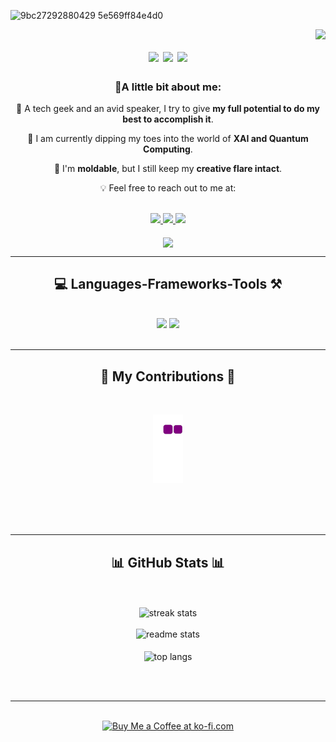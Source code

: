 
![9bc27292880429 5e569ff84e4d0](https://github.com/harshjuly12/harshjuly12/assets/112745312/83141064-41e9-4a1b-8b8b-e7df314ccd87)

<img align="right" src="![](https://api.visitorbadge.io/api/VisitorHit?user=estruyf&repo=github-visitors-badge&countColor=%237B1E7A)" />

<h1 align="center">

<img src="https://github.com/harshjuly12/harshjuly12/assets/112745312/e488450b-2f14-4e2d-872a-bf7042301d8e" width="200">
    
<img src="https://readme-typing-svg.herokuapp.com/?font=Righteous&size=35&center=true&vCenter=true&width=500&height=70&duration=3000&lines=Hey+there!+👋🏻;+I'm+Harsh+Kumar+Singh+👨🏽‍💻;" /> 

<img src="https://github.com/harshjuly12/harshjuly12/assets/112745312/538b2d16-a38d-4c8d-a538-465422a8eaba" width="200">

</h1>

<h3 align="center">🚀A little bit about me:</h3>

<div align="center">
 
🔭 A tech geek and an avid speaker, I try to give **my full potential to do my best to accomplish it**.
 
🌱 I am currently dipping my toes into the world of **XAI and Quantum Computing**.

💬 I'm **moldable**, but I still keep my **creative flare intact**.

💡 Feel free to reach out to me at: 

<br>

 </div>
 
<div align="center"> 
  <a href="mailto:harshjuly12@gmail.com">
    <img src="https://img.shields.io/badge/Gmail-333333?style=for-the-badge&logo=gmail&logoColor=red" />
  </a>
  <a href="https://www.linkedin.com/in/harshjuly12/" target="_blank">
    <img src="https://img.shields.io/badge/LinkedIn-0077B5?style=for-the-badge&logo=linkedin&logoColor=white" target="_blank" />
  </a>
  <a href="" target="_blank">
     <img src="https://img.shields.io/badge/Portfolio-FF5722?style=for-the-badge&logo=todoist&logoColor=white" target="_blank" /> <!-- sqlite, safari, google-chrome are other good icon options -->
  </a>
</div>

<br>

<div align="center"> 
<img align="center" src="https://user-images.githubusercontent.com/74038190/212284158-e840e285-664b-44d7-b79b-e264b5e54825.gif" />
</div>

 <hr/>
 
<h2 align="center">💻 Languages-Frameworks-Tools ⚒️</h2>
<br/>
<div align="center">
    <img src="https://skillicons.dev/icons?i=react,bootstrap,html,css,vscode,github,figma,tailwind,git,r" />
    <img src="https://skillicons.dev/icons?i=nodejs,python,javascript,typescript,express,firebase,mongodb,c,java,nextjs,mysql,flask" /><br>
</div>

<br/>
<hr/>

<div align="center">
  <h2>🐍 My Contributions 🐍</h2>
  <br>
    
![snake gif](https://github.com/harshjuly12/harshjuly12/blob/output/github-contribution-grid-snake.gif)

  <br/><br/><br/>
</div>

<hr/>

<h2 align="center"> 📊 GitHub Stats 📊 </h2>
<br>
<div align=center>
  <br>
  <img width=390 src="https://github-readme-streak-stats.herokuapp.com/?user=harshjuly12&theme=chartreuse-dark&hide_border=false" alt="streak stats"/>
  <br/>
    <br>
  <img width=390 src="https://github-readme-stats.vercel.app/api?username=harshjuly12&theme=chartreuse-dark&show_icons=true&hide_border=false&count_private=true" alt="readme stats" />
  <br/>
    <br>
  <img width=390 align="center" src="https://github-readme-stats.vercel.app/api/top-langs/?username=harshjuly12&theme=chartreuse-dark&show_icons=true&hide_border=false&layout=compact" alt="top langs" />
    <br/>
</div>

<br/><br/>

<hr/>

<br/>

<div align="center">
<a href='https://ko-fi.com/harshjuly12' target='_blank'><img height='64' style='border:0px;height:64px;' src='https://storage.ko-fi.com/cdn/kofi1.png?v=3' border='0' alt='Buy Me a Coffee at ko-fi.com' /></a>
</div>

<br/>
